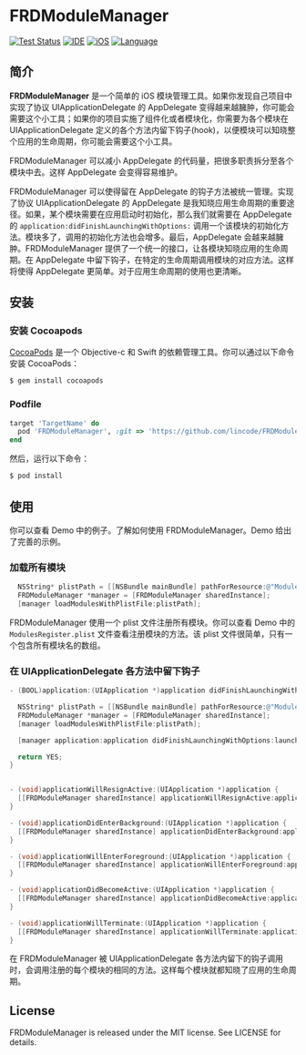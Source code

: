 # FRDModuleManager

[![Test Status](https://travis-ci.org/lincode/FRDModuleManager.svg?branch=master)](https://travis-ci.org/lincode/FRDModuleManager)
[![IDE](https://img.shields.io/badge/XCode-8-blue.svg)]()
[![iOS](https://img.shields.io/badge/iOS-7.0-blue.svg)]()
[![Language](https://img.shields.io/badge/language-ObjC-blue.svg)](https://developer.apple.com/library/mac/documentation/Cocoa/Conceptual/ProgrammingWithObjectiveC/Introduction/Introduction.html)

## 简介

**FRDModuleManager** 是一个简单的 iOS 模块管理工具。如果你发现自己项目中实现了协议 UIApplicationDelegate 的 AppDelegate 变得越来越臃肿，你可能会需要这个小工具；如果你的项目实施了组件化或者模块化，你需要为各个模块在 UIApplicationDelegate 定义的各个方法内留下钩子(hook)，以便模块可以知晓整个应用的生命周期，你可能会需要这个小工具。

FRDModuleManager 可以减小 AppDelegate 的代码量，把很多职责拆分至各个模块中去。这样 AppDelegate 会变得容易维护。

FRDModuleManager 可以使得留在 AppDelegate 的钩子方法被统一管理。实现了协议 UIApplicationDelegate 的 AppDelegate 是我知晓应用生命周期的重要途径。如果，某个模块需要在应用启动时初始化，那么我们就需要在 AppDelegate 的
`application:didFinishLaunchingWithOptions:` 调用一个该模块的初始化方法。模块多了，调用的初始化方法也会增多。最后，AppDelegate 会越来越臃肿。FRDModuleManager 提供了一个统一的接口，让各模块知晓应用的生命周期。在 AppDelegate 中留下钩子，在特定的生命周期调用模块的对应方法。这样将使得 AppDelegate 更简单。对于应用生命周期的使用也更清晰。


## 安装

### 安装 Cocoapods

[CocoaPods](http://cocoapods.org) 是一个 Objective-c 和 Swift 的依赖管理工具。你可以通过以下命令安装 CocoaPods：

```bash
$ gem install cocoapods
```

### Podfile

```ruby
target 'TargetName' do
  pod 'FRDModuleManager', :git => 'https://github.com/lincode/FRDModuleManager.git', :commit => '0.1.0'
end
```

然后，运行以下命令：

```bash
$ pod install
```

## 使用

你可以查看 Demo 中的例子。了解如何使用 FRDModuleManager。Demo 给出了完善的示例。

### 加载所有模块

```Objective-C
  NSString* plistPath = [[NSBundle mainBundle] pathForResource:@"ModulesRegister" ofType:@"plist"];
  FRDModuleManager *manager = [FRDModuleManager sharedInstance];
  [manager loadModulesWithPlistFile:plistPath];
```

FRDModuleManager 使用一个 plist 文件注册所有模块。你可以查看 Demo 中的 `ModulesRegister.plist` 文件查看注册模块的方法。该 plist 文件很简单，只有一个包含所有模块名的数组。

### 在 UIApplicationDelegate 各方法中留下钩子

```Objective-C
- (BOOL)application:(UIApplication *)application didFinishLaunchingWithOptions:(NSDictionary *)launchOptions {

  NSString* plistPath = [[NSBundle mainBundle] pathForResource:@"ModulesRegister" ofType:@"plist"];
  FRDModuleManager *manager = [FRDModuleManager sharedInstance];
  [manager loadModulesWithPlistFile:plistPath];

  [manager application:application didFinishLaunchingWithOptions:launchOptions];

  return YES;
}


- (void)applicationWillResignActive:(UIApplication *)application {
  [[FRDModuleManager sharedInstance] applicationWillResignActive:application];
}

- (void)applicationDidEnterBackground:(UIApplication *)application {
  [[FRDModuleManager sharedInstance] applicationDidEnterBackground:application];
}

- (void)applicationWillEnterForeground:(UIApplication *)application {
  [[FRDModuleManager sharedInstance] applicationWillEnterForeground:application];
}

- (void)applicationDidBecomeActive:(UIApplication *)application {
  [[FRDModuleManager sharedInstance] applicationDidBecomeActive:application];
}

- (void)applicationWillTerminate:(UIApplication *)application {
  [[FRDModuleManager sharedInstance] applicationWillTerminate:application];
}

```

在 FRDModuleManager 被 UIApplicationDelegate 各方法内留下的钩子调用时，会调用注册的每个模块的相同的方法。这样每个模块就都知晓了应用的生命周期。

## License

FRDModuleManager is released under the MIT license. See LICENSE for details.
